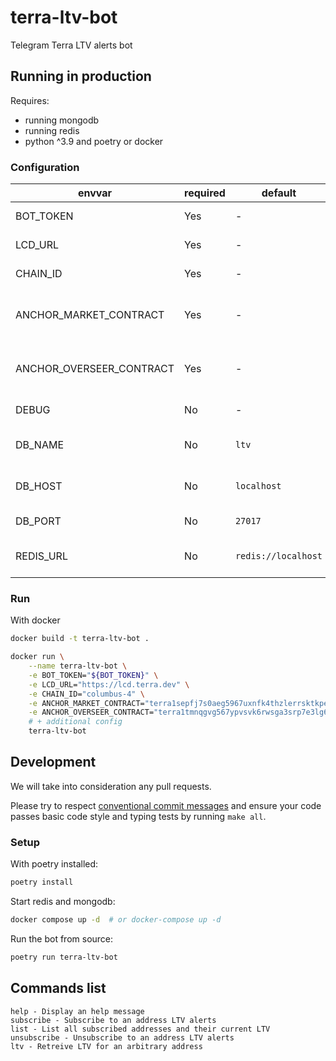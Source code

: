 # terra-ltv-bot
Telegram Terra LTV alerts bot

## Running in production

Requires:

- running mongodb
- running redis
- python ^3.9 and poetry or docker

### Configuration

| envvar                   | required | default             | description                     |
|--------------------------|----------|---------------------|---------------------------------|
| BOT_TOKEN                | Yes      | -                   | Telegram bot token              |
| LCD_URL                  | Yes      | -                   | Terra lcd url                   |
| CHAIN_ID                 | Yes      | -                   | Terra chaind id                 |
| ANCHOR_MARKET_CONTRACT   | Yes      | -                   | Anchor market contract address  |
| ANCHOR_OVERSEER_CONTRACT | Yes      | -                   | Anchor overseer contact address |
| DEBUG                    | No       | -                   | Set logging to debug            |
| DB_NAME                  | No       | `ltv`               | Mongo database name             |
| DB_HOST                  | No       | `localhost`         | Mongo database host             |
| DB_PORT                  | No       | `27017`             | Mongo port host                 |
| REDIS_URL                | No       | `redis://localhost` | Redis url connexion Yesing      |

### Run

With docker

```bash
docker build -t terra-ltv-bot .

docker run \
    --name terra-ltv-bot \
    -e BOT_TOKEN="${BOT_TOKEN}" \
    -e LCD_URL="https://lcd.terra.dev" \
    -e CHAIN_ID="columbus-4" \
    -e ANCHOR_MARKET_CONTRACT="terra1sepfj7s0aeg5967uxnfk4thzlerrsktkpelm5s" \
    -e ANCHOR_OVERSEER_CONTRACT="terra1tmnqgvg567ypvsvk6rwsga3srp7e3lg6u0elp8" \
    # + additional config
    terra-ltv-bot
```

## Development

We will take into consideration any pull requests.

Please try to respect [conventional commit messages](https://www.conventionalcommits.org/en/v1.0.0/) and ensure your code passes basic code style and typing tests by running `make all`.

### Setup

With poetry installed:

```bash
poetry install
```

Start redis and mongodb:

```bash
docker compose up -d  # or docker-compose up -d
```

Run the bot from source:

```bash
poetry run terra-ltv-bot
```

## Commands list

```
help - Display an help message
subscribe - Subscribe to an address LTV alerts
list - List all subscribed addresses and their current LTV
unsubscribe - Unsubscribe to an address LTV alerts
ltv - Retreive LTV for an arbitrary address
```
